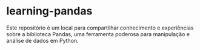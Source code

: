 # learning-pandas
Este repositório é um local para compartilhar conhecimento e experiências sobre a biblioteca Pandas, uma ferramenta poderosa para manipulação e análise de dados em Python.
